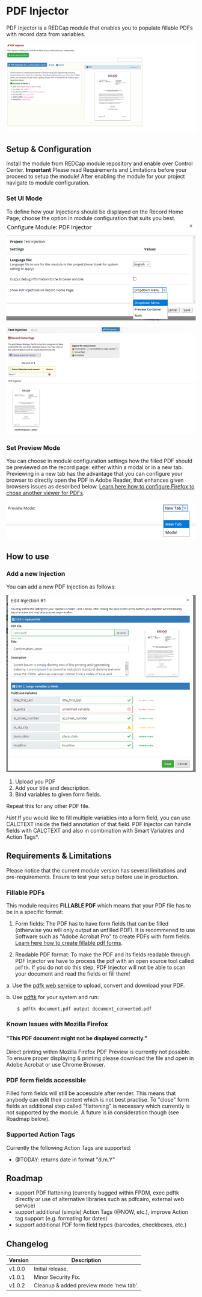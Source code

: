 # PDF Injector
PDF Injector is a REDCap module that enables you to populate fillable PDFs with record data from variables. 

![alt text](/img/pdf_injector_screen_1.png "Screenshot 1")

## Setup & Configuration

Install the module from REDCap module repository and enable over Control Center. **Important** Please read Requirements and Limitations before your proceed to setup the module! After enabling the module for your project navigate to module configuration. 

### Set UI Mode
To define how your Injections should be displayed on the Record Home Page, choose the option in module configuration that suits you best.
![Screenshot Configuration UI Mode](/img/pdf_injector_screen_config.png "Screenshot Configuration UI Mode")

![alt text](/img/pdf_injector_screen_3.png "Screenshot 3")

### Set Preview Mode
You can choose in module configuration settings how the filled PDF should be previewed on the record page: either within a modal or in a new tab. Previewing in a new tab has the advantage that you can configure your browser to directly open the PDF in Adobe Reader, that enhances given browsers issues as described below. [Learn here how to configure Firefox to chose another viewer for PDFs](https://support.mozilla.org/en-US/kb/view-pdf-files-firefox-or-choose-another-viewer).

![Screenshot Configuration Preview Mode](/img/pdf_injector_screen_config_2.png "Screenshot Configuration Preview Mode")


## How to use

### Add a new Injection
You can add a new PDF Injection as follows:

![alt text](/img/pdf_injector_screen_2.png "Screenshot 2")

1. Upload you PDF
2. Add your title and description.
3. Bind variables to given form fields.

Repeat this for any other PDF file.

*Hint* If you would like to fill multiple variables into a form field, you can use CALCTEXT inside the field annotation of that field. PDF Injector can handle fields with CALCTEXT and also in combination with Smart Variables and Action Tags*.



## Requirements & Limitations
Please notice that the current module version has several limitations and pre-requirements. Ensure to test your setup before use in production.

### Fillable PDFs
This module requires **FILLABLE PDF** which means that your PDF file has to be in a specific format:
1. Form fields:
The PDF has to have form fields that can be filled (otherwise you will only output an unfilled PDF). It is recommened to use Software such as 
"Adobe Acrobat Pro" to create PDFs with form fields. [Learn here how to create fillable pdf forms](https://acrobat.adobe.com/us/en/acrobat/how-to/create-fillable-pdf-forms-creator.html).

2. Readable PDF format:
To make the PDF and its fields readable through PDF Injector we have to process the pdf with an open source tool called `pdftk`.
If you do not do this step, PDF Injector will not be able to scan your document and read the fields or fill them!

a. Use the [pdfk web service](https://pdftk-web-service.herokuapp.com/) to upload, convert and download your PDF.

b. Use [pdftk](https://www.pdflabs.com/tools/pdftk-server/) for your system and run:

```
    $ pdftk document.pdf output document_converted.pdf

```

### Known Issues with Mozilla Firefox
#### "This PDF document might not be displayed correctly."
Direct printing within Mozilla Firefox PDF Preview is currently not possible. To ensure proper displaying &  printing please download the file and open in Adobe Acrobat or use Chrome Browser.

### PDF form fields accessible
Filled form fields will still be accessible after render. This means that anybody can edit their content which is not best practise. To "close" form fields an additional step called "flattening" is necessary which currently is not supported by the module. A future is in consideration though (see Roadmap below).

### Supported Action Tags
Currently the following Action Tags are supported:
- @TODAY: returns date in format "d.m.Y"

##  Roadmap
- support PDF flattening (currently bugged within FPDM, exec pdftk directly or use of alternative libraries such as pdfcairo, external web service)
- support additional (simple) Action Tags (@NOW, etc.), improve Action tag support (e.g. formating for dates)
- support additional PDF form field types (barcodes, checkboxes, etc.)

## Changelog

Version | Description
------- | --------------------
v1.0.0  | Initial release.
v1.0.1  | Minor Security Fix.
v1.0.2  | Cleanup & added preview mode 'new tab'.